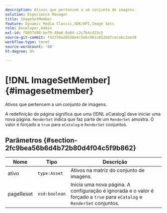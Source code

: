 ```yaml
---
description: Ativos que pertencem a um conjunto de imagens.
solution: Experience Manager
title: ImageSetMember
feature: Dynamic Media Classic,SDK/API,Image Sets
role: Developer,Admin
exl-id: f0857d98-be79-40a6-8a84-c2c7b4c423c5
source-git-commit: f42378a20b58e4c5ebc961c6526d7cecabc2ae38
workflow-type: tm+mt
source-wordcount: '68'
ht-degree: 0%

---
```


# [!DNL ImageSetMember]{#imagesetmember}

Ativos que pertencem a um conjunto de imagens.

A redefinição de página significa que uma [!DNL eCatalog] deve iniciar uma nova página. `RenderSet` indica que faz parte de um `RenderSet` amostra. O valor é forçado a `true` para `eCatalog` e `RenderSet` conjuntos.

## Parâmetros {#section-2fc9bea56b6d4b72b80d4f04c5f9b862}

| Nome | Tipo | Descrição |
|---|---|---|
| ativo | `type:Asset` | Ativos na matriz do conjunto de imagens. |
| pageReset | `xsd:boolean` | Inicia uma nova página. A configuração é ignorada e o valor é forçado a `true` para `eCatalog` e `RenderSet` conjuntos. |
